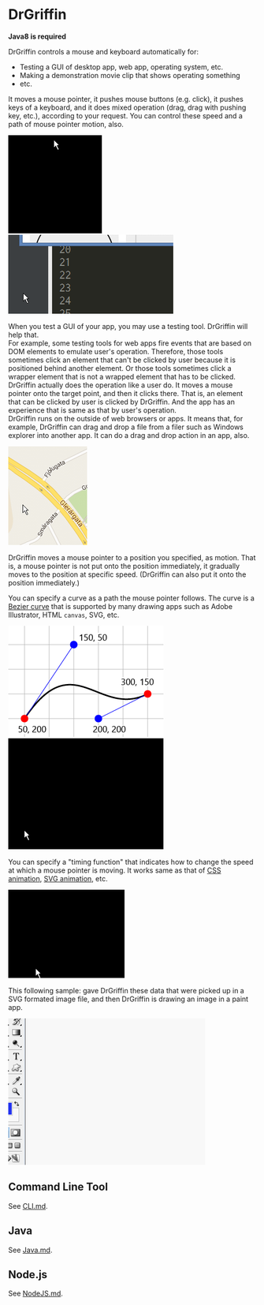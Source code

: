 # DrGriffin

**Java8 is required**

DrGriffin controls a mouse and keyboard automatically for:

- Testing a GUI of desktop app, web app, operating system, etc.
- Making a demonstration movie clip that shows operating something
- etc.

It moves a mouse pointer, it pushes mouse buttons (e.g. click), it pushes keys of a keyboard, and it does mixed operation (drag, drag with pushing key, etc.), according to your request. You can control these speed and a path of mouse pointer motion, also.

![sample](doc/sample-03-2.gif) ![sample](doc/sample-04.gif)

When you test a GUI of your app, you may use a testing tool. DrGriffin will help that.  
For example, some testing tools for web apps fire events that are based on DOM elements to emulate user's operation. Therefore, those tools sometimes click an element that can't be clicked by user because it is positioned behind another element. Or those tools sometimes click a wrapper element that is not a wrapped element that has to be clicked.  
DrGriffin actually does the operation like a user do. It moves a mouse pointer onto the target point, and then it clicks there. That is, an element that can be clicked by user is clicked by DrGriffin. And the app has an experience that is same as that by user's operation.  
DrGriffin runs on the outside of web browsers or apps. It means that, for example, DrGriffin can drag and drop a file from a filer such as Windows explorer into another app. It can do a drag and drop action in an app, also.

![sample](doc/sample-05.gif)

DrGriffin moves a mouse pointer to a position you specified, as motion. That is, a mouse pointer is not put onto the position immediately, it gradually moves to the position at specific speed. (DrGriffin can also put it onto the position immediately.)

You can specify a curve as a path the mouse pointer follows. The curve is a [Bezier curve](https://en.wikipedia.org/wiki/B%C3%A9zier_curve) that is supported by many drawing apps such as Adobe Illustrator, HTML `canvas`, SVG, etc.

![sample](doc/sample-01-1.png) ![sample](doc/sample-01-2.gif)

You can specify a "timing function" that indicates how to change the speed at which a mouse pointer is moving. It works same as that of [CSS animation](https://developer.mozilla.org/en/docs/Web/CSS/timing-function), [SVG animation](https://developer.mozilla.org/en-US/docs/Web/SVG/Attribute/keySplines), etc.

![sample](doc/sample-03-1.gif)

This following sample: gave DrGriffin these data that were picked up in a SVG formated image file, and then DrGriffin is drawing an image in a paint app.

![sample](doc/sample-06.gif)

## Command Line Tool

See [CLI.md](doc/CLI.md).

## Java

See [Java.md](doc/Java.md).

## Node.js

See [NodeJS.md](doc/NodeJS.md).
